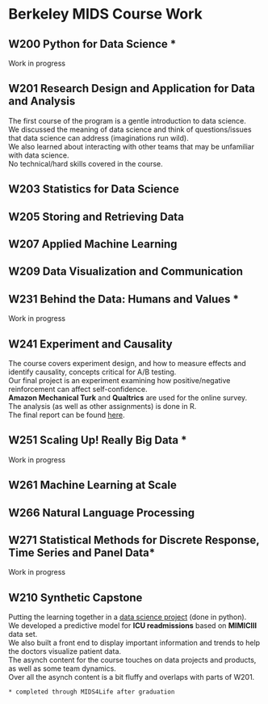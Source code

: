 # Berkeley MIDS Course Work

## W200 Python for Data Science *
Work in progress

## W201 Research Design and Application for Data and Analysis
The first course of the program is a gentle introduction to data science.  
We discussed the meaning of data science and think of questions/issues that data science can address (imaginations run wild).  
We also learned about interacting with other teams that may be unfamiliar with data science.  
No technical/hard skills covered in the course.  

## W203 Statistics for Data Science


## W205 Storing and Retrieving Data


## W207 Applied Machine Learning


## W209 Data Visualization and Communication


## W231 Behind the Data: Humans and Values *
Work in progress

## W241 Experiment and Causality
The course covers experiment design, and how to measure effects and identify causality, concepts critical for A/B testing.  
Our final project is an experiment examining how positive/negative reinforcement can affect self-confidence.  
**Amazon Mechanical Turk** and **Qualtrics** are used for the online survey.  
The analysis (as well as other assignments) is done in R.  
The final report can be found [here](https://github.com/jimscchen/MIDS/blob/master/W241/W241FinalReport.pdf).

## W251 Scaling Up! Really Big Data *
Work in progress

## W261 Machine Learning at Scale


## W266 Natural Language Processing


## W271 Statistical Methods for Discrete Response, Time Series and Panel Data*
Work in progress

## W210 Synthetic Capstone
Putting the learning together in a [data science project](http://groups.ischool.berkeley.edu/intensive_capstone_unit/) (done in python).  
We developed a predictive model for **ICU readmissions** based on **MIMICIII** data set.  
We also built a front end to display important information and trends to help the doctors visualize patient data.  
The asynch content for the course touches on data projects and products, as well as some team dynamics.  
Over all the asynch content is a bit fluffy and overlaps with parts of W201.  



`* completed through MIDS4Life after graduation`
